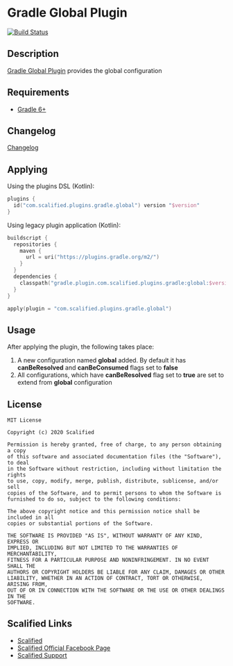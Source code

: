 # Gradle Global Plugin

[![Build Status](https://travis-ci.org/Scalified/gradle-global-plugin.svg)](https://travis-ci.org/Scalified/gradle-global-plugin)

## Description

[Gradle Global Plugin](https://plugins.gradle.org/plugin/com.scalified.plugins.gradle.global) provides the global configuration

## Requirements

* [Gradle 6+](https://gradle.org/)

## Changelog

[Changelog](CHANGELOG.md)

## Applying

Using the plugins DSL (Kotlin):

```kotlin
plugins {
  id("com.scalified.plugins.gradle.global") version "$version"
}
```

Using legacy plugin application (Kotlin):

```kotlin
buildscript {
  repositories {
    maven {
      url = uri("https://plugins.gradle.org/m2/")
    }
  }
  dependencies {
    classpath("gradle.plugin.com.scalified.plugins.gradle:global:$version")
  }
}

apply(plugin = "com.scalified.plugins.gradle.global")
```

## Usage

After applying the plugin, the following takes place:

1. A new configuration named **global** added. By default it has **canBeResolved** and **canBeConsumed** flags set to **false**
2. All configurations, which have **canBeResolved** flag set to **true** are set to extend from **global** configuration

## License

```
MIT License

Copyright (c) 2020 Scalified

Permission is hereby granted, free of charge, to any person obtaining a copy
of this software and associated documentation files (the "Software"), to deal
in the Software without restriction, including without limitation the rights
to use, copy, modify, merge, publish, distribute, sublicense, and/or sell
copies of the Software, and to permit persons to whom the Software is
furnished to do so, subject to the following conditions:

The above copyright notice and this permission notice shall be included in all
copies or substantial portions of the Software.

THE SOFTWARE IS PROVIDED "AS IS", WITHOUT WARRANTY OF ANY KIND, EXPRESS OR
IMPLIED, INCLUDING BUT NOT LIMITED TO THE WARRANTIES OF MERCHANTABILITY,
FITNESS FOR A PARTICULAR PURPOSE AND NONINFRINGEMENT. IN NO EVENT SHALL THE
AUTHORS OR COPYRIGHT HOLDERS BE LIABLE FOR ANY CLAIM, DAMAGES OR OTHER
LIABILITY, WHETHER IN AN ACTION OF CONTRACT, TORT OR OTHERWISE, ARISING FROM,
OUT OF OR IN CONNECTION WITH THE SOFTWARE OR THE USE OR OTHER DEALINGS IN THE
SOFTWARE.
```

## Scalified Links

* [Scalified](http://www.scalified.com)
* [Scalified Official Facebook Page](https://www.facebook.com/scalified)
* <a href="mailto:info@scalified.com?subject=[Gradle Global Plugin]: Proposals And Suggestions">Scalified Support</a>
